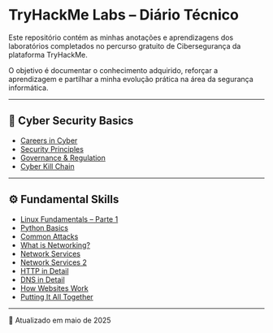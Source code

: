 # TryHackMe Labs – Diário Técnico

Este repositório contém as minhas anotações e aprendizagens dos laboratórios completados no percurso gratuito de Cibersegurança da plataforma TryHackMe.

O objetivo é documentar o conhecimento adquirido, reforçar a aprendizagem e partilhar a minha evolução prática na área da segurança informática.

---

## 🧩 Cyber Security Basics

- [Careers in Cyber](cybersecurity-basics/careers-in-cyber.md)
- [Security Principles](cybersecurity-basics/security-principles.md)
- [Governance & Regulation](cybersecurity-basics/governance-and-regulation.md)
- [Cyber Kill Chain](cybersecurity-basics/cyber-kill-chain.md)

---

## ⚙️ Fundamental Skills

- [Linux Fundamentals – Parte 1](fundamental-skills/linux-fundamentals-part1.md)
- [Python Basics](fundamental-skills/python-basics.md)
- [Common Attacks](fundamental-skills/common-attacks.md)
- [What is Networking?](fundamental-skills/what-is-networking.md)
- [Network Services](fundamental-skills/network-services.md)
- [Network Services 2](fundamental-skills/network-services-2.md)
- [HTTP in Detail](fundamental-skills/http-in-detail.md)
- [DNS in Detail](fundamental-skills/dns-in-detail.md)
- [How Websites Work](fundamental-skills/how-websites-work.md)
- [Putting It All Together](fundamental-skills/putting-it-all-together.md)

---

📌 Atualizado em maio de 2025
